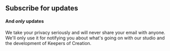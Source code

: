 ## Subscribe for updates

#### And *only* updates

We take your privacy seriously and will never share your email with anyone. We'll only use it for notifying you about what's going on with our studio and the development of Keepers of Creation.